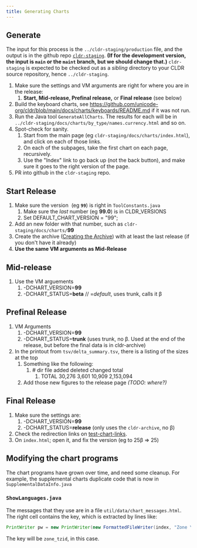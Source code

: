 ```yaml
---
title: Generating Charts
---
```


## Generate

The input for this process is the `../cldr-staging/production` file, and the output is in the github repo [`cldr-staging`](https://github.com/unicode-org/cldr-staging). **(If for the development version, the input is `main` or the `maint` branch, but we should change that.)**   `cldr-staging` is expected to be checked out as a _sibling_ directory to your CLDR source repository, hence `../cldr-staging`.

1. Make sure the settings and VM arguments are right for where you are in the release:
	1. **Start, Mid\-release, Prefinal release,** or **Final release** (see below)
2. Build the keyboard charts, see <https://github.com/unicode-org/cldr/blob/main/docs/charts/keyboards/README.md> if it was not run.
3. Run the Java tool `GenerateAllCharts`. The results for each will be in `../cldr-staging/docs/charts/by_type/names.currency.html` and so on.
4. Spot\-check for sanity.
	1. Start from the main page (eg `cldr-staging/docs/charts/index.html`), and click on each of those links.
	2. On each of the subpages, take the first chart on each page, recursively.
	3. Use the "Index" link to go back up (not the back button), and make sure it goes to the right version of the page.
5. PR into github in the `cldr-staging` repo.

## Start Release

1. Make sure the version  (eg **`99`**) is right in `ToolConstants.java`
	1. Make sure the *last* number (eg **99\.0**) is in CLDR\_VERSIONS
	2. Set DEFAULT\_CHART\_VERSION \= "99";
2. Add an new folder with that number, such as `cldr-staging/docs/charts/`**99**
3. Create the archive ([Creating the Archive](/development/creating-the-archive)) with at least the last release (if you don't have it already)
4. **Use the same VM arguments as Mid\-Release**

## Mid\-release

1. Use the VM arguements
	1. \-DCHART\_VERSION\=**99**
	2. \-DCHART\_STATUS\=**beta** // \=*default*, uses trunk, calls it β

## Prefinal Release

1. VM Arguments
	1. \-DCHART\_VERSION\=**99**
	2. \-DCHART\_STATUS\=**trunk** (uses trunk, no β. Used at the end of the release, but before the final data is in cldr\-archive)
2. In the printout from `tsv/delta_summary.tsv`, there is a listing of the sizes at the top
	1. Something like the following:
		1. \# dir file added deleted changed total
			1. TOTAL 30,276 3,601 10,909 2,153,094
	2. Add those new figures to the release page _(TODO: where?)_

## Final Release

1. Make sure the settings are:
	1. \-DCHART\_VERSION\=**99**
	2. \-DCHART\_STATUS\=**release** (only uses the `cldr-archive`, no β)
2. Check the redirection links on [test\-chart\-links](/development/cldr-big-red-switch/test-chart-links).
3. On `index.html`; open it, and fix the version (eg to 25β \=\> 25\)

## Modifying the chart programs

The chart programs have grown over time, and need some cleanup. For example, the supplemental charts duplicate code that is now in `SupplementalDataInfo.java`

### `ShowLanguages.java`

The messages that they use are in a file `util/data/chart_messages.html`. The right cell contains the key, which is extracted by lines like:

```java
PrintWriter pw = new PrintWriter(new FormattedFileWriter(index, "Zone \u2192 Tzid", null));
```

The key will be `zone_tzid`, in this case.
